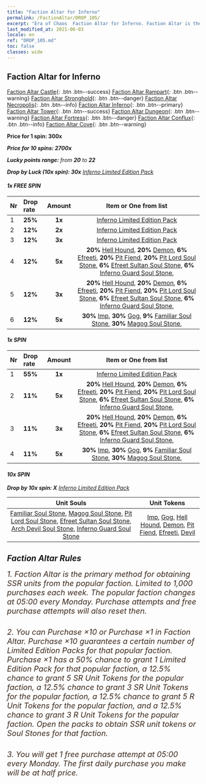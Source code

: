 ```yaml
---
title: "Faction Altar for Inferno"
permalink: /FactionAltar/DROP_105/
excerpt: "Era of Chaos  Faction Altar for Inferno. Faction Altar is the primary method for obtaining SSR units from the popular faction. Limited to 1,000 purchases each week. The popular faction changes at 05:00 every Monday. Purchase attempts and free purchase attempts will also reset then."
last_modified_at: 2021-06-03
locale: en
ref: "DROP_105.md"
toc: false
classes: wide
---
```


##  Faction Altar for **Inferno**

  [Faction Altar Castle](/FactionAltar/DROP_101/){: .btn .btn--success} [Faction Altar Rampart](/FactionAltar/DROP_102/){: .btn .btn--warning} [Faction Altar Stronghold](/FactionAltar/DROP_103/){: .btn .btn--danger} [Faction Altar Necropolis](/FactionAltar/DROP_104/){: .btn .btn--info} [Faction Altar Inferno](/FactionAltar/DROP_105/){: .btn .btn--primary} [Faction Altar Tower](/FactionAltar/DROP_106/){: .btn .btn--success} [Faction Altar Dungeon](/FactionAltar/DROP_107/){: .btn .btn--warning} [Faction Altar Fortress](/FactionAltar/DROP_108/){: .btn .btn--danger} [Faction Altar Conflux](/FactionAltar/DROP_109/){: .btn .btn--info} [Faction Altar Cove](/FactionAltar/DROP_112/){: .btn .btn--warning} 

  **Price for 1 spin: 300x** <i class="fas fa-gem"/>

  **Price for 10 spins: 2700x** <i class="fas fa-gem"/>

  **Lucky points range:** from **20** to **22**

  **Drop by Luck (10x spin): 30x** [Inferno Limited Edition Pack](/Items/con_2104/)

####  1x FREE SPIN 

  |    Nr    |  Drop rate  |  Amount   |   Item or One from list  |
  |:---------|:------------|:---------:|:------------------------:|
  | 1 | **25%** | **1x** | [Inferno Limited Edition Pack](/Items/con_2104/) |
  | 2 | **12%** | **2x** | [Inferno Limited Edition Pack](/Items/con_2104/) |
  | 3 | **12%** | **3x** | [Inferno Limited Edition Pack](/Items/con_2104/) |
  | 4 | **12%** | **5x** |  **20%** [Hell Hound](/Items/unt_228/),  **20%** [Demon](/Items/unt_229/),  **6%** [Efreeti](/Items/unt_231/),  **20%** [Pit Fiend](/Items/unt_230/),  **20%** [Pit Lord Soul Stone](/Items/unt_316/),  **6%** [Efreet Sultan Soul Stone](/Items/unt_317/),  **6%** [Inferno Guard Soul Stone](/Items/unt_315/),  |
  | 5 | **12%** | **3x** |  **20%** [Hell Hound](/Items/unt_228/),  **20%** [Demon](/Items/unt_229/),  **6%** [Efreeti](/Items/unt_231/),  **20%** [Pit Fiend](/Items/unt_230/),  **20%** [Pit Lord Soul Stone](/Items/unt_316/),  **6%** [Efreet Sultan Soul Stone](/Items/unt_317/),  **6%** [Inferno Guard Soul Stone](/Items/unt_315/),  |
  | 6 | **12%** | **5x** |  **30%** [Imp](/Items/unt_226/),  **30%** [Gog](/Items/unt_227/),  **9%** [Familiar Soul Stone](/Items/unt_313/),  **30%** [Magog Soul Stone](/Items/unt_314/),  |


####  1x SPIN 

  |    Nr    |  Drop rate  |  Amount   |   Item or One from list  |
  |:---------|:------------|:---------:|:------------------------:|
  | 1 | **55%** | **1x** | [Inferno Limited Edition Pack](/Items/con_2104/) |
  | 2 | **11%** | **5x** |  **20%** [Hell Hound](/Items/unt_228/),  **20%** [Demon](/Items/unt_229/),  **6%** [Efreeti](/Items/unt_231/),  **20%** [Pit Fiend](/Items/unt_230/),  **20%** [Pit Lord Soul Stone](/Items/unt_316/),  **6%** [Efreet Sultan Soul Stone](/Items/unt_317/),  **6%** [Inferno Guard Soul Stone](/Items/unt_315/),  |
  | 3 | **11%** | **3x** |  **20%** [Hell Hound](/Items/unt_228/),  **20%** [Demon](/Items/unt_229/),  **6%** [Efreeti](/Items/unt_231/),  **20%** [Pit Fiend](/Items/unt_230/),  **20%** [Pit Lord Soul Stone](/Items/unt_316/),  **6%** [Efreet Sultan Soul Stone](/Items/unt_317/),  **6%** [Inferno Guard Soul Stone](/Items/unt_315/),  |
  | 4 | **11%** | **5x** |  **30%** [Imp](/Items/unt_226/),  **30%** [Gog](/Items/unt_227/),  **9%** [Familiar Soul Stone](/Items/unt_313/),  **30%** [Magog Soul Stone](/Items/unt_314/),  |


####  10x SPIN 

  **Drop by 10x spin: X** [Inferno Limited Edition Pack](/Items/con_2104/)

  |    Unit Souls    |  Unit Tokens  |
  |:----------------:|:-------------:|
  | [Familiar Soul Stone](/Items/unt_313/), [Magog Soul Stone](/Items/unt_314/), [Pit Lord Soul Stone](/Items/unt_316/), [Efreet Sultan Soul Stone](/Items/unt_317/), [Arch Devil Soul Stone](/Items/unt_318/), [Inferno Guard Soul Stone](/Items/unt_315/) | [Imp](/Items/unt_226/), [Gog](/Items/unt_227/), [Hell Hound](/Items/unt_228/), [Demon](/Items/unt_229/), [Pit Fiend](/Items/unt_230/), [Efreeti](/Items/unt_231/), [Devil](/Items/unt_232/) |



## Faction Altar Rules

  <span style="color: #3c2a1e;font-size:20px">1. Faction Altar is the primary method for obtaining SSR units from the popular faction. Limited to 1,000 purchases each week. The popular faction changes at 05:00 every Monday. Purchase attempts and free purchase attempts will also reset then.</span><br/>

<br/>  <span style="color: #3c2a1e;font-size:20px">2. You can Purchase ×10 or Purchase ×1 in Faction Altar. Purchase ×10 guarantees a certain number of Limited Edition Packs for that popular faction. Purchase ×1 has a 50% chance to grant 1 Limited Edition Pack for that popular faction, a 12.5% chance to grant 5 SR Unit Tokens for the popular faction, a 12.5% chance to grant 3 SR Unit Tokens for the popular faction, a 12.5% chance to grant 5 R Unit Tokens for the popular faction, and a 12.5% chance to grant 3 R Unit Tokens for the popular faction. Open the packs to obtain SSR unit tokens or Soul Stones for that faction.</span>

<br/>  <span style="color: #3c2a1e;font-size:20px">3. You will get 1 free purchase attempt at 05:00 every Monday. The first daily purchase you make will be at half price.</span><br/>

<br/>